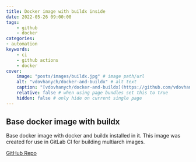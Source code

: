 ```yaml
---
title: Docker image with buildx inside
date: 2022-05-26 09:00:00
tags:
    - github
    - docker
categories:
- automation
keywords:
    - ci
    - github actions
    - docker
cover:
    image: "posts/images/buildx.jpg" # image path/url
    alt: "vdovhanych/docker-and-buildx" # alt text
    caption: "[vdovhanych/docker-and-buildx](https://github.com/vdovhanych/docker-and-buildx)" # display caption under cover
    relative: false # when using page bundles set this to true
    hidden: false # only hide on current single page
---
```


## Base docker image with buildx

Base docker image with docker and buildx installed in it. This image was created for use in GitLab CI for building multiarch images.


[GitHub Repo](https://github.com/vdovhanych/docker-and-buildx)

